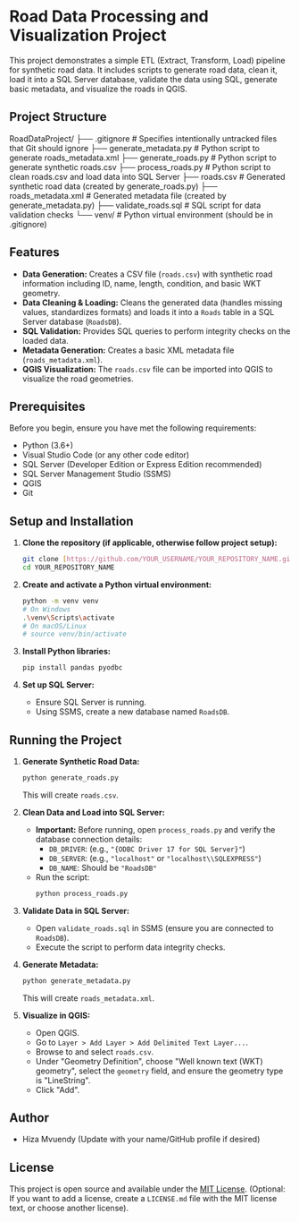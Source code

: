 # Road Data Processing and Visualization Project

This project demonstrates a simple ETL (Extract, Transform, Load) pipeline for synthetic road data. It includes scripts to generate road data, clean it, load it into a SQL Server database, validate the data using SQL, generate basic metadata, and visualize the roads in QGIS.

## Project Structure


RoadDataProject/
├── .gitignore          # Specifies intentionally untracked files that Git should ignore
├── generate_metadata.py # Python script to generate roads_metadata.xml
├── generate_roads.py   # Python script to generate synthetic roads.csv
├── process_roads.py    # Python script to clean roads.csv and load data into SQL Server
├── roads.csv           # Generated synthetic road data (created by generate_roads.py)
├── roads_metadata.xml  # Generated metadata file (created by generate_metadata.py)
├── validate_roads.sql  # SQL script for data validation checks
└── venv/               # Python virtual environment (should be in .gitignore)


## Features

* **Data Generation:** Creates a CSV file (`roads.csv`) with synthetic road information including ID, name, length, condition, and basic WKT geometry.
* **Data Cleaning & Loading:** Cleans the generated data (handles missing values, standardizes formats) and loads it into a `Roads` table in a SQL Server database (`RoadsDB`).
* **SQL Validation:** Provides SQL queries to perform integrity checks on the loaded data.
* **Metadata Generation:** Creates a basic XML metadata file (`roads_metadata.xml`).
* **QGIS Visualization:** The `roads.csv` file can be imported into QGIS to visualize the road geometries.

## Prerequisites

Before you begin, ensure you have met the following requirements:

* Python (3.6+)
* Visual Studio Code (or any other code editor)
* SQL Server (Developer Edition or Express Edition recommended)
* SQL Server Management Studio (SSMS)
* QGIS
* Git

## Setup and Installation

1.  **Clone the repository (if applicable, otherwise follow project setup):**
    ```bash
    git clone [https://github.com/YOUR_USERNAME/YOUR_REPOSITORY_NAME.git](https://github.com/YOUR_USERNAME/YOUR_REPOSITORY_NAME.git)
    cd YOUR_REPOSITORY_NAME
    ```

2.  **Create and activate a Python virtual environment:**
    ```bash
    python -m venv venv
    # On Windows
    .\venv\Scripts\activate
    # On macOS/Linux
    # source venv/bin/activate
    ```

3.  **Install Python libraries:**
    ```bash
    pip install pandas pyodbc
    ```

4.  **Set up SQL Server:**
    * Ensure SQL Server is running.
    * Using SSMS, create a new database named `RoadsDB`.

## Running the Project

1.  **Generate Synthetic Road Data:**
    ```bash
    python generate_roads.py
    ```
    This will create `roads.csv`.

2.  **Clean Data and Load into SQL Server:**
    * **Important:** Before running, open `process_roads.py` and verify the database connection details:
        * `DB_DRIVER`: (e.g., `"{ODBC Driver 17 for SQL Server}"`)
        * `DB_SERVER`: (e.g., `"localhost"` or `"localhost\\SQLEXPRESS"`)
        * `DB_NAME`: Should be `"RoadsDB"`
    * Run the script:
        ```bash
        python process_roads.py
        ```

3.  **Validate Data in SQL Server:**
    * Open `validate_roads.sql` in SSMS (ensure you are connected to `RoadsDB`).
    * Execute the script to perform data integrity checks.

4.  **Generate Metadata:**
    ```bash
    python generate_metadata.py
    ```
    This will create `roads_metadata.xml`.

5.  **Visualize in QGIS:**
    * Open QGIS.
    * Go to `Layer > Add Layer > Add Delimited Text Layer...`.
    * Browse to and select `roads.csv`.
    * Under "Geometry Definition", choose "Well known text (WKT) geometry", select the `geometry` field, and ensure the geometry type is "LineString".
    * Click "Add".

## Author

* Hiza Mvuendy (Update with your name/GitHub profile if desired)

## License

This project is open source and available under the [MIT License](LICENSE.md). (Optional: If you want to add a license, create a `LICENSE.md` file with the MIT license text, or choose another license).

